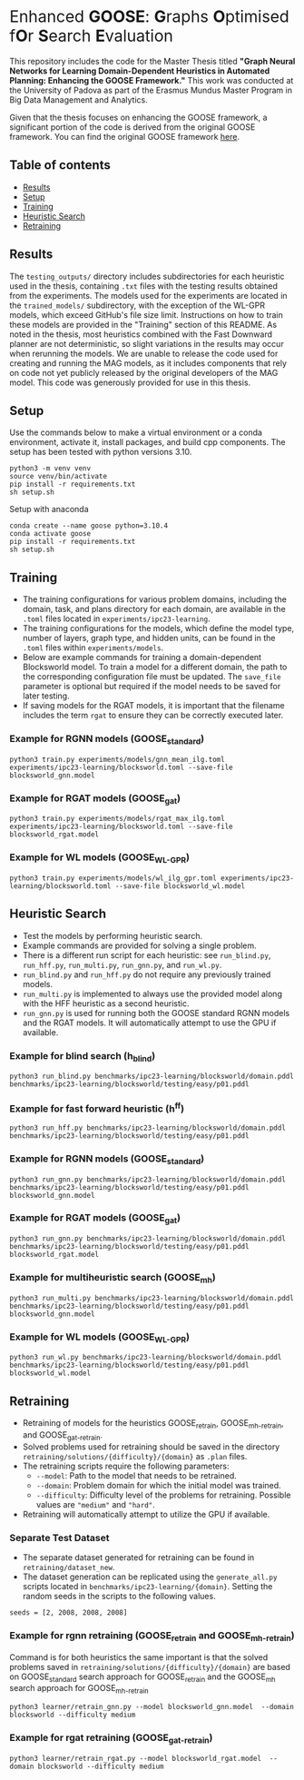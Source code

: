# <span style="font-weight:normal"> Enhanced **GOOSE**: **G**raphs **O**ptimised f**O**r **S**earch **E**valuation</span>

This repository includes the code for the Master Thesis titled **"Graph Neural Networks for Learning Domain-Dependent Heuristics in Automated Planning: Enhancing the GOOSE Framework."** This work was conducted at the University of Padova as part of the Erasmus Mundus Master Program in Big Data Management and Analytics.

Given that the thesis focuses on enhancing the GOOSE framework, a significant portion of the code is derived from the original GOOSE framework. You can find the original GOOSE framework [here](https://github.com/DillonZChen/goose).

## Table of contents

- [Results](#results)
- [Setup](#setup)
- [Training](#training)
- [Heuristic Search](#heuristic-search)
- [Retraining](#retraining)

## Results

The `testing_outputs/` directory includes subdirectories for each heuristic used in the thesis, containing `.txt` files with the testing results obtained from the experiments. The models used for the experiments are located in the `trained_models/` subdirectory, with the exception of the WL-GPR models, which exceed GitHub's file size limit. Instructions on how to train these models are provided in the "Training" section of this README. As noted in the thesis, most heuristics combined with the Fast Downward planner are not deterministic, so slight variations in the results may occur when rerunning the models. We are unable to release the code used for creating and running the MAG models, as it includes components that rely on code not yet publicly released by the original developers of the MAG model. This code was generously provided for use in this thesis.

## Setup
Use the commands below to make a virtual environment or a conda environment, activate it, install packages, and build cpp components.
The setup has been tested with python versions 3.10.
```
python3 -m venv venv
source venv/bin/activate
pip install -r requirements.txt
sh setup.sh
```

Setup with anaconda
```
conda create --name goose python=3.10.4
conda activate goose
pip install -r requirements.txt
sh setup.sh
```

## Training
- The training configurations for various problem domains, including the domain, task, and plans directory for each domain, are available in the `.toml` files located in `experiments/ipc23-learning`.
- The training configurations for the models, which define the model type, number of layers, graph type, and hidden units, can be found in the `.toml` files within `experiments/models`.
- Below are example commands for training a domain-dependent Blocksworld model. To train a model for a different domain, the path to the corresponding configuration file must be updated. The `save_file` parameter is optional but required if the model needs to be saved for later testing.
- If saving models for the RGAT models, it is important that the filename includes the term `rgat` to ensure they can be correctly executed later.



### Example for RGNN models (GOOSE<sub>standard</sub>)
```
python3 train.py experiments/models/gnn_mean_ilg.toml experiments/ipc23-learning/blocksworld.toml --save-file blocksworld_gnn.model
```

### Example for RGAT models (GOOSE<sub>gat</sub>)
```
python3 train.py experiments/models/rgat_max_ilg.toml experiments/ipc23-learning/blocksworld.toml --save-file blocksworld_rgat.model
```

### Example for WL models (GOOSE<sub>WL-GPR</sub>)
```
python3 train.py experiments/models/wl_ilg_gpr.toml experiments/ipc23-learning/blocksworld.toml --save-file blocksworld_wl.model
```


## Heuristic Search
- Test the models by performing heuristic search.
- Example commands are provided for solving a single problem.
- There is a different run script for each heuristic: see `run_blind.py`, `run_hff.py`, `run_multi.py`, `run_gnn.py`, and `run_wl.py`.
- `run_blind.py` and `run_hff.py` do not require any previously trained models.
- `run_multi.py` is implemented to always use the provided model along with the HFF heuristic as a second heuristic.
- `run_gnn.py` is used for running both the GOOSE standard RGNN models and the RGAT models. It will automatically attempt to use the GPU if available.


### Example for blind search (h<sub>blind</sub>)
```
python3 run_blind.py benchmarks/ipc23-learning/blocksworld/domain.pddl benchmarks/ipc23-learning/blocksworld/testing/easy/p01.pddl
```

### Example for fast forward heuristic (h<sup>ff</sup>)
```
python3 run_hff.py benchmarks/ipc23-learning/blocksworld/domain.pddl benchmarks/ipc23-learning/blocksworld/testing/easy/p01.pddl
```

### Example for RGNN models (GOOSE<sub>standard</sub>)
```
python3 run_gnn.py benchmarks/ipc23-learning/blocksworld/domain.pddl benchmarks/ipc23-learning/blocksworld/testing/easy/p01.pddl blocksworld_gnn.model
```

### Example for RGAT models (GOOSE<sub>gat</sub>)
```
python3 run_gnn.py benchmarks/ipc23-learning/blocksworld/domain.pddl benchmarks/ipc23-learning/blocksworld/testing/easy/p01.pddl blocksworld_rgat.model
```

### Example for multiheuristic search (GOOSE<sub>mh</sub>)
```
python3 run_multi.py benchmarks/ipc23-learning/blocksworld/domain.pddl benchmarks/ipc23-learning/blocksworld/testing/easy/p01.pddl blocksworld_gnn.model
```

### Example for WL models (GOOSE<sub>WL-GPR</sub>)
```
python3 run_wl.py benchmarks/ipc23-learning/blocksworld/domain.pddl benchmarks/ipc23-learning/blocksworld/testing/easy/p01.pddl blocksworld_wl.model
```

## Retraining

- Retraining of models for the heuristics GOOSE<sub>retrain</sub>, GOOSE<sub>mh-retrain</sub>, and GOOSE<sub>gat-retrain</sub>.
- Solved problems used for retraining should be saved in the directory `retraining/solutions/{difficulty}/{domain}` as `.plan` files.
- The retraining scripts require the following parameters:
  - `--model`: Path to the model that needs to be retrained.
  - `--domain`: Problem domain for which the initial model was trained.
  - `--difficulty`: Difficulty level of the problems for retraining. Possible values are `"medium"` and `"hard"`.
- Retraining will automatically attempt to utilize the GPU if available.

### Separate Test Dataset
- The separate dataset generated for retraining can be found in `retraining/dataset_new`.
- The dataset generation can be replicated using the `generate_all.py` scripts located in `benchmarks/ipc23-learning/{domain}`. Setting the random seeds in the scripts to the following values.

```
seeds = [2, 2008, 2008, 2008]
```

### Example for rgnn retraining (GOOSE<sub>retrain</sub> and GOOSE<sub>mh-retrain</sub>)
Command is for both heuristics the same important is that the solved problems saved in `retraining/solutions/{difficulty}/{domain}` are based on GOOSE<sub>standard</sub> search approach for GOOSE<sub>retrain</sub> and the GOOSE<sub>mh</sub> search approach for GOOSE<sub>mh-retrain</sub>

```
python3 learner/retrain_gnn.py --model blocksworld_gnn.model  --domain blocksworld --difficulty medium
```

### Example for rgat retraining (GOOSE<sub>gat-retrain</sub>)
```
python3 learner/retrain_rgat.py --model blocksworld_rgat.model  --domain blocksworld --difficulty medium
```

